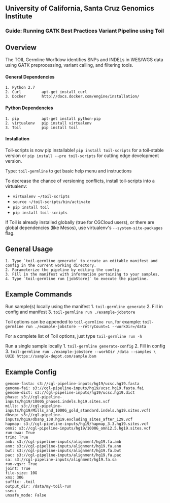 ## University of California, Santa Cruz Genomics Institute
### Guide: Running GATK Best Practices Variant Pipeline using Toil

## Overview
The TOIL Germline Worfklow identifies SNPs and INDELs in WES/WGS data 
using GATK preprocessing, variant calling, and filtering tools. 


#### General Dependencies
    1. Python 2.7
    2. Curl         apt-get install curl
    3. Docker       http://docs.docker.com/engine/installation/

#### Python Dependencies
    1. pip          apt-get install python-pip
    2. virtualenv   pip install virtualenv
    3. Toil         pip install toil

#### Installation
Toil-scripts is now pip installable! `pip install toil-scripts` for a toil-stable version 
or `pip install --pre toil-scripts` for cutting edge development version.

Type: `toil-germline` to get basic help menu and instructions

To decrease the chance of versioning conflicts, install toil-scripts into a virtualenv: 

- `virtualenv ~/toil-scripts` 
- `source ~/toil-scripts/bin/activate`
- `pip install toil`
- `pip install toil-scripts`

If Toil is already installed globally (true for CGCloud users), or there are global dependencies (like Mesos),
use virtualenv's `--system-site-packages` flag.

## General Usage
    1. Type `toil-germline generate` to create an editable manifest and config in the current working directory.
    2. Parameterize the pipeline by editing the config.
    3. Fill in the manifest with information pertaining to your samples.
    4. Type `toil-germline run [jobStore]` to execute the pipeline.

## Example Commands
Run sample(s) locally using the manifest
    1. `toil-germline generate`
    2. Fill in config and manifest
    3. `toil-germline run ./example-jobstore`

Toil options can be appended to `toil-germline run`, for example:
`toil-germline run ./example-jobstore --retryCount=1 --workDir=/data`

For a complete list of Toil options, just type `toil-germline run -h`

Run a single sample locally
    1. `toil-germline generate-config`
    2. Fill in config
    3. `toil-germline run ./example-jobstore --workDir /data --samples \
        UUID https://sample-depot.com/sample.bam`

## Example Config
```
genome-fasta: s3://cgl-pipeline-inputs/hg19/ucsc.hg19.fasta
genome-fai: s3://cgl-pipeline-inputs/hg19/ucsc.hg19.fasta.fai
genome-dict: s3://cgl-pipeline-inputs/hg19/ucsc.hg19.dict
phase: s3://cgl-pipeline-inputs/hg19/1000G_phase1.indels.hg19.sites.vcf
mills: s3://cgl-pipeline-inputs/hg19/Mills_and_1000G_gold_standard.indels.hg19.sites.vcf)
dbsnp: s3://cgl-pipeline-inputs/hg19/dbsnp_138.hg19.excluding_sites_after_129.vcf
hapmap: s3://cgl-pipeline-inputs/hg19/hapmap_3.3.hg19.sites.vcf
omni: s3://cgl-pipeline-inputs/hg19/1000G_omni2.5.hg19.sites.vcf
run-bwa: True
trim: True
amb: s3://cgl-pipeline-inputs/alignment/hg19.fa.amb
ann: s3://cgl-pipeline-inputs/alignment/hg19.fa.ann
bwt: s3://cgl-pipeline-inputs/alignment/hg19.fa.bwt
pac: s3://cgl-pipeline-inputs/alignment/hg19.fa.pac
sa: s3://cgl-pipeline-inputs/alignment/hg19.fa.sa
run-vqsr: True
joint: True
file-size: 10G
xmx: 30G
suffix: .toil
output_dir: /data/my-toil-run
ssec:
unsafe_mode: False
```
